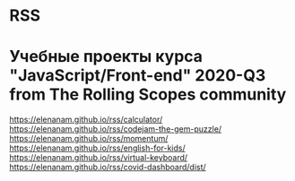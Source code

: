# RSS
Учебные проекты курса "JavaScript/Front-end" 2020-Q3 from The Rolling Scopes community
====
https://elenanam.github.io/rss/calculator/
https://elenanam.github.io/rss/codejam-the-gem-puzzle/
https://elenanam.github.io/rss/momentum/
https://elenanam.github.io/rss/english-for-kids/
https://elenanam.github.io/rss/virtual-keyboard/
https://elenanam.github.io/rss/covid-dashboard/dist/
